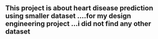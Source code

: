 ## This project is about heart disease prediction using smaller dataset ....for my design engineering project ...i did not find any other dataset 

